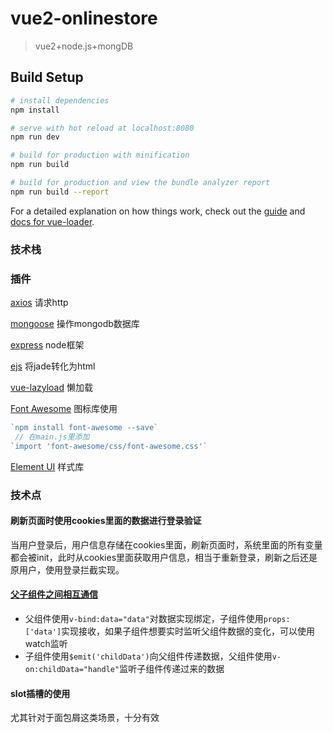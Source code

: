 # vue2-onlinestore

> vue2+node.js+mongDB

## Build Setup

``` bash
# install dependencies
npm install

# serve with hot reload at localhost:8080
npm run dev

# build for production with minification
npm run build

# build for production and view the bundle analyzer report
npm run build --report
```

For a detailed explanation on how things work, check out the [guide](http://vuejs-templates.github.io/webpack/) and [docs for vue-loader](http://vuejs.github.io/vue-loader).


### 技术栈


### 插件

[axios](https://www.kancloud.cn/yunye/axios) 请求http

[mongoose](http://mongoosejs.com/docs/api.html) 操作mongodb数据库

[express](http://expressjs.com/zh-cn/4x/api.html) node框架

[ejs](https://www.npmjs.com/package/ejs) 将jade转化为html

[vue-lazyload](https://www.npmjs.com/package/vue-infinite-scroll) 懒加载

[Font Awesome](http://www.fontawesome.com.cn/) 图标库使用

```js
`npm install font-awesome --save`  
 // 在main.js里添加  
`import 'font-awesome/css/font-awesome.css'`
```

[Element UI](http://element-cn.eleme.io/#/zh-CN/component/)  样式库

### 技术点

#### 刷新页面时使用cookies里面的数据进行登录验证

当用户登录后，用户信息存储在cookies里面，刷新页面时，系统里面的所有变量都会被init，此时从cookies里面获取用户信息，相当于重新登录，刷新之后还是原用户，使用登录拦截实现。

#### [父子组件之间相互通信](https://cn.vuejs.org/v2/guide/components.html#Prop)
* 父组件使用`v-bind:data="data"`对数据实现绑定，子组件使用`props:['data']`实现接收，如果子组件想要实时监听父组件数据的变化，可以使用watch监听
* 子组件使用`$emit('childData')`向父组件传递数据，父组件使用`v-on:childData="handle"`监听子组件传递过来的数据

#### slot插槽的使用
尤其针对于面包屑这类场景，十分有效



